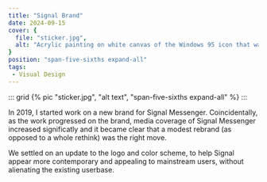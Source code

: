 ```yaml
---
title: "Signal Brand"
date: 2024-09-15
cover: {
  file: "sticker.jpg",
  alt: "Acrylic painting on white canvas of the Windows 95 icon that was displayed when a file was not found"
}
position: "span-five-sixths expand-all"
tags:
 - Visual Design
---
```

::: grid
{% pic "sticker.jpg", "alt text", "span-five-sixths expand-all" %}
:::

In 2019, I started work on a new brand for Signal Messenger. Coincidentally, as the work progressed on the brand, media coverage of Signal Messenger increased significatly and it became clear that a modest rebrand (as opposed to a whole rethink) was the right move. 

We settled on an update to the logo and color scheme, to help Signal appear more contemporary and appealing to mainstream users, without alienating the existing userbase.
